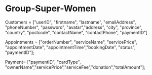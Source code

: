 # Group-Super-Women



Customers = ["userID", "firstname", "lastname", "emailAddress", "phoneNumber", "password", "avatar","address", "city", "province", "country", "postcode", "contactName", "contactPhone", "paymentID"]


Appointments = ["orderNumber", "serviceName", "servicePrice", "appointmentDate", "appointmentTime","bookingDate", "status", "paymentID"];


Payment= ["paymentID", "cardType", "ownerName","servicePrice","serviceFee","donation","totalAmount"];